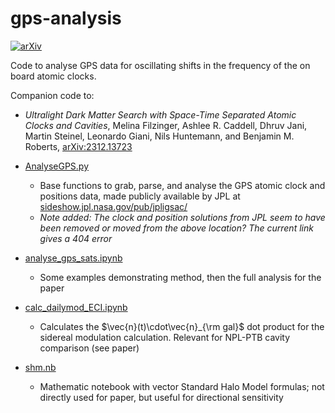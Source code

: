 # gps-analysis

[![arXiv][arXiv-badge]][arXiv-url]

Code to analyse GPS data for oscillating shifts in the frequency of the on board atomic clocks.

Companion code to: 
 * _Ultralight Dark Matter Search with Space-Time Separated Atomic Clocks and Cavities_, Melina Filzinger, Ashlee R. Caddell, Dhruv Jani, Martin Steinel, Leonardo Giani, Nils Huntemann, and Benjamin M. Roberts, [arXiv:2312.13723](https://arxiv.org/abs/2312.13723)

 * [AnalyseGPS.py](AnalyseGPS.py)
   * Base functions to grab, parse, and analyse the GPS atomic clock and positions data, made publicly available by JPL at [sideshow.jpl.nasa.gov/pub/jpligsac/](https://sideshow.jpl.nasa.gov/pub/jpligsac/)
   * _Note added: The clock and position solutions from JPL seem to have been removed or moved from the above location? The current link gives a 404 error_
 * [analyse_gps_sats.ipynb](analyse_gps_sats.ipynb)
   * Some examples demonstrating method, then the full analysis for the paper
 * [calc_dailymod_ECI.ipynb](calc_dailymod_ECI.ipynb)
   * Calculates the $\vec{n}(t)\cdot\vec{n}_{\rm gal}$ dot product for the sidereal modulation calculation. Relevant for NPL-PTB cavity comparison (see paper)
 * [shm.nb](shm.nb)
   * Mathematic notebook with vector Standard Halo Model formulas; not directly used for paper, but useful for directional sensitivity

[arXiv-badge]: https://img.shields.io/badge/arXiv-2312.13723-b31b1b.svg?style=flat
[arXiv-url]: https://arxiv.org/abs/2312.13723
